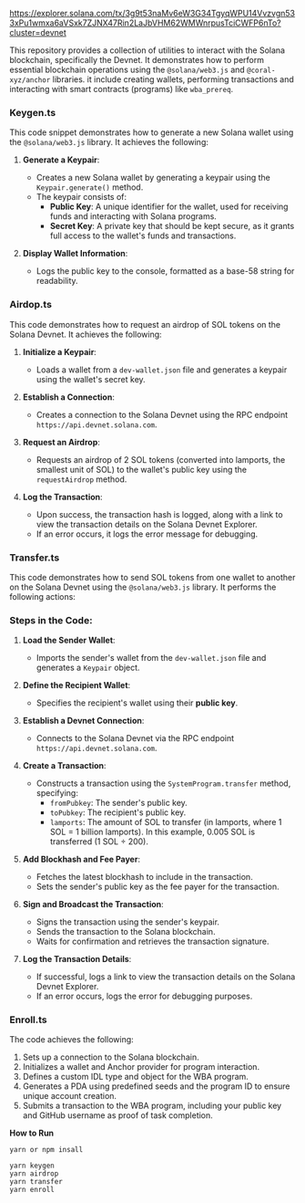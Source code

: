https://explorer.solana.com/tx/3g9t53naMv6eW3G34TgyqWPU14Vvzvgn533xPu1wmxa6aVSxk7ZJNX47Rin2LaJbVHM62WMWnrpusTciCWFP6nTo?cluster=devnet


This repository provides a collection of utilities to interact with the Solana blockchain, specifically the Devnet. It demonstrates how to perform essential blockchain operations using the `@solana/web3.js` and `@coral-xyz/anchor` libraries. it include creating wallets, performing transactions and interacting with smart contracts (programs) like `wba_prereq`.


### Keygen.ts

This code snippet demonstrates how to generate a new Solana wallet using the `@solana/web3.js` library. It achieves the following:

1. **Generate a Keypair**:

   - Creates a new Solana wallet by generating a keypair using the `Keypair.generate()` method.
   - The keypair consists of:
     - **Public Key**: A unique identifier for the wallet, used for receiving funds and interacting with Solana programs.
     - **Secret Key**: A private key that should be kept secure, as it grants full access to the wallet's funds and transactions.

2. **Display Wallet Information**:
   - Logs the public key to the console, formatted as a base-58 string for readability.

### Airdop.ts

This code demonstrates how to request an airdrop of SOL tokens on the Solana Devnet. It achieves the following:

1. **Initialize a Keypair**:

   - Loads a wallet from a `dev-wallet.json` file and generates a keypair using the wallet's secret key.

2. **Establish a Connection**:

   - Creates a connection to the Solana Devnet using the RPC endpoint `https://api.devnet.solana.com`.

3. **Request an Airdrop**:

   - Requests an airdrop of 2 SOL tokens (converted into lamports, the smallest unit of SOL) to the wallet's public key using the `requestAirdrop` method.

4. **Log the Transaction**:
   - Upon success, the transaction hash is logged, along with a link to view the transaction details on the Solana Devnet Explorer.
   - If an error occurs, it logs the error message for debugging.

### Transfer.ts

This code demonstrates how to send SOL tokens from one wallet to another on the Solana Devnet using the `@solana/web3.js` library. It performs the following actions:

### Steps in the Code:

1. **Load the Sender Wallet**:

   - Imports the sender's wallet from the `dev-wallet.json` file and generates a `Keypair` object.

2. **Define the Recipient Wallet**:

   - Specifies the recipient's wallet using their **public key**.

3. **Establish a Devnet Connection**:

   - Connects to the Solana Devnet via the RPC endpoint `https://api.devnet.solana.com`.

4. **Create a Transaction**:

   - Constructs a transaction using the `SystemProgram.transfer` method, specifying:
     - `fromPubkey`: The sender's public key.
     - `toPubkey`: The recipient's public key.
     - `lamports`: The amount of SOL to transfer (in lamports, where 1 SOL = 1 billion lamports). In this example, 0.005 SOL is transferred (1 SOL ÷ 200).

5. **Add Blockhash and Fee Payer**:

   - Fetches the latest blockhash to include in the transaction.
   - Sets the sender's public key as the fee payer for the transaction.

6. **Sign and Broadcast the Transaction**:

   - Signs the transaction using the sender's keypair.
   - Sends the transaction to the Solana blockchain.
   - Waits for confirmation and retrieves the transaction signature.

7. **Log the Transaction Details**:
   - If successful, logs a link to view the transaction details on the Solana Devnet Explorer.
   - If an error occurs, logs the error for debugging purposes.

### Enroll.ts

The code achieves the following:

1. Sets up a connection to the Solana blockchain.
2. Initializes a wallet and Anchor provider for program interaction.
3. Defines a custom IDL type and object for the WBA program.
4. Generates a PDA using predefined seeds and the program ID to ensure unique account creation.
5. Submits a transaction to the WBA program, including your public key and GitHub username as proof of task completion.

**How to Run**

```
yarn or npm insall
```

```
yarn keygen
yarn airdrop
yarn transfer
yarn enroll
```
